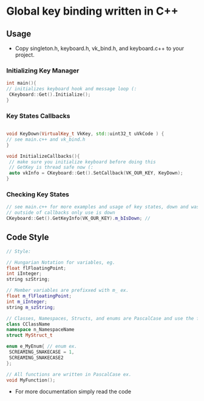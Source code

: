 # Global key binding written in C++


## Usage
 - Copy singleton.h, keyboard.h, vk_bind.h, and keyboard.c++ to your project.

### Initializing Key Manager

```C++
int main(){
// initializes keyboard hook and message loop (:
 CKeyboard::Get().Initialize();
}
```
### Key States Callbacks
```C++

void KeyDown(VirtualKey_t VkKey, std::uint32_t uVkCode ) {
// see main.c++ and vk_bind.h
}

void InitializeCallbacks(){
 // make sure you initialize keyboard before doing this
 // GetKey is thread safe now (:
 auto vkInfo = CKeyboard::Get().SetCallback(VK_OUR_KEY, KeyDown);
}
```

### Checking Key States
```C++
// see main.c++ for more examples and usage of key states, down and was down (:
// outside of callbacks only use is down
CKeyboard::Get().GetKeyInfo(VK_OUR_KEY).m_bIsDown; // 

```
## Code Style
 ```C++
 // Style:
 
 // Hungarian Notation for variables, eg.
 float flFloatingPoint;
 int iInteger;
 string szString;
 
 // Member variables are prefixxed with m_ ex.
 float m_flFloatingPoint;
 int m_iInteger;
 string m_szString;

 // Classes, Namespaces, Structs, and enums are PascalCase and use the following prefixes ex.
 class CClassName
 namespace n_NamespaceName
 struct MyStruct_t
 
 enum e_MyEnum{ // enum ex.
  SCREAMING_SNAKECASE = 1,
  SCREAMING_SNAKECASE2
 };
 
 // All functions are written in PascalCase ex.
 void MyFunction();
 
 ```
- For more documentation simply read the code
